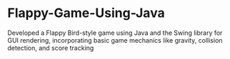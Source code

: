 # Flappy-Game-Using-Java
Developed a Flappy Bird-style game using Java and the Swing library for GUI rendering, incorporating basic game mechanics like gravity, collision detection, and score tracking
